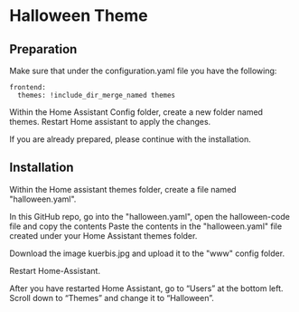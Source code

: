 # Halloween Theme


## Preparation

Make sure that under the configuration.yaml file you have the following:

```
frontend:
  themes: !include_dir_merge_named themes
```


Within the Home Assistant Config folder, create a new folder named themes.
Restart Home assistant to apply the changes.

If you are already prepared, please continue with the installation.

## Installation

Within the Home assistant themes folder, create a file named "halloween.yaml".

In this GitHub repo, go into the "halloween.yaml", open the halloween-code file and copy the contents
Paste the contents in the "halloween.yaml" file created under your Home Assistant themes folder.

Download the image kuerbis.jpg and upload it to the "www" config folder.

Restart Home-Assistant.

After you have restarted Home Assistant, go to “Users” at the bottom left. Scroll down to “Themes” and change it to “Halloween”.
